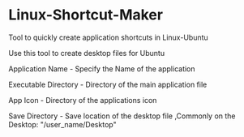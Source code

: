 # Linux-Shortcut-Maker
Tool to quickly create application shortcuts in Linux-Ubuntu 

Use this tool to create desktop files for Ubuntu

Application Name - Specify the Name of the application

Executable Directory - Directory of the main application file

App Icon - Directory of the applications icon

Save Directory - Save location of the desktop file ,Commonly on the Desktop: "/user_name/Desktop"
